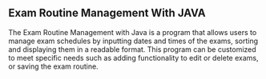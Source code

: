 ## Exam Routine Management With JAVA

The Exam Routine Management with Java is a program that allows users to manage exam schedules by inputting dates and times of the exams, sorting and displaying them in a readable format. This program can be customized to meet specific needs such as adding functionality to edit or delete exams, or saving the exam routine.
